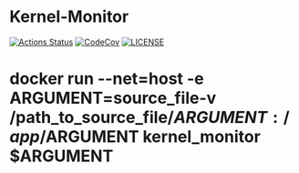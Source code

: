 # Kernel-Monitor

[![Actions Status][actions badge]][actions]
[![CodeCov][codecov badge]][codecov]
[![LICENSE][license badge]][license]



<!-- Links -->
[actions]: https://github.com/sifis-home/Kernel-Monitor/actions
[codecov]: https://codecov.io/gh/sifis-home/Kernel-Monitor
[license]: LICENSES/MIT.txt

<!-- Badges -->
[actions badge]: https://github.com/sifis-home/Kernel-Monitor/workflows/kernel-monitor/badge.svg
[codecov badge]: https://codecov.io/gh/sifis-home/Kernel-Monitor/branch/master/graph/badge.svg
[license badge]: https://img.shields.io/badge/license-MIT-blue.svg

# docker run --net=host -e ARGUMENT=source_file-v /path_to_source_file/$ARGUMENT:/app/$ARGUMENT kernel_monitor $ARGUMENT
